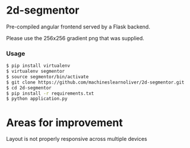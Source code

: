 # 2d-segmentor
Pre-compiled angular frontend served by a Flask backend.

Please use the 256x256 gradient png that was supplied.

### Usage

```sh
$ pip install virtualenv
$ virtualenv segmentor
$ source segmentor/bin/activate
$ git clone https://github.com/machineslearnoliver/2d-segmentor.git
$ cd 2d-segmentor
$ pip install -r requirements.txt
$ python application.py
```

# Areas for improvement
Layout is not properly responsive across multiple devices
